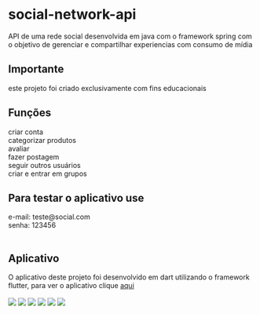 # social-network-api
  API de uma rede social desenvolvida em java com o framework spring com o objetivo de gerenciar e compartilhar experiencias com consumo de mídia

<h2>Importante</h2>
este projeto foi criado exclusivamente com fins educacionais</br>

<h2> Funções </h2>
	criar conta</br>
	categorizar produtos</br>
	avaliar</br>
	fazer postagem</br>
	seguir outros usuários</br>
	criar e entrar em grupos</br>

<h2> Para testar o aplicativo use</h2>
	e-mail: teste@social.com</br>
	senha: 123456</br></br>

<h2> Aplicativo </h2>
O aplicativo deste projeto foi desenvolvido em dart utilizando o framework flutter, para ver o aplicativo clique <a href="https://github.com/JonatasCaetano/social-network-application">aqui</a></br></br>
	

<div style="display: inline_block">
<img src="https://github.com/JonatasCaetano/social-network-api/blob/main/images/Screenshot_20220514-192943.png" />
<img src="https://github.com/JonatasCaetano/social-network-api/blob/main/images/Screenshot_20220514-193057.png" />
<img src="https://github.com/JonatasCaetano/social-network-api/blob/main/images/Screenshot_20220514-193207.png" />
<img src="https://github.com/JonatasCaetano/social-network-api/blob/main/images/Screenshot_20220514-193241.png" />
<img src="https://github.com/JonatasCaetano/social-network-api/blob/main/images/Screenshot_20220514-193310.png" />
<img src="https://github.com/JonatasCaetano/social-network-api/blob/main/images/Screenshot_20220514-193330.png" />
</div>

<!-- Social Network

## Getting Started

This project is a starting point for a Flutter application.

A few resources to get you started if this is your first Flutter project:

- [Lab: Write your first Flutter app](https://flutter.dev/docs/get-started/codelab)
- [Cookbook: Useful Flutter samples](https://flutter.dev/docs/cookbook)

For help getting started with Flutter, view our
[online documentation](https://flutter.dev/docs), which offers tutorials,
samples, guidance on mobile development, and a full API reference. -->

